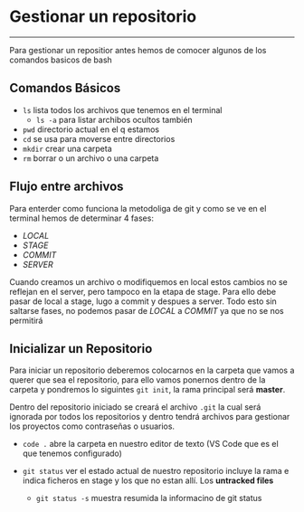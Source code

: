 #  Gestionar un repositorio
---
Para gestionar un repositior antes hemos de comocer algunos de los comandos basicos de bash
## Comandos Básicos
- `ls` lista todos los archivos que tenemos en el terminal
    - `ls -a` para listar archibos ocultos también
- `pwd` directorio actual en el q estamos
- `cd` se usa para moverse entre directorios
- `mkdir` crear una carpeta
- `rm` borrar o un archivo o una carpeta
## Flujo entre archivos
Para enterder como funciona la metodoliga de git y como se ve en el terminal hemos de determinar 4 fases: 
- *LOCAL*
- *STAGE*
- *COMMIT*
- *SERVER*

Cuando creamos un archivo o modifiquemos en local estos cambios no se reflejan en el server, pero tampoco en la etapa de stage.
Para ello debe pasar de local a stage, lugo a commit y despues a server.
Todo esto sin saltarse fases, no podemos pasar de *LOCAL* a *COMMIT* ya que no se nos permitirá

## Inicializar un Repositorio
Para iniciar un repositorio deberemos colocarnos en la carpeta que vamos a querer que sea el repositorio, para ello vamos ponernos dentro de la carpeta y pondremos lo siguintes `git init`, la rama principal será **master**.

Dentro del repositorio iniciado se creará el archivo `.git` la cual será ignorada por todos los repositorios y dentro tendrá archivos para gestionar los proyectos como contraseñas o usuarios.

- `code .` abre la carpeta en nuestro editor de texto (VS Code que es el que tenemos configurado)

- `git status` ver el estado actual de nuestro repositorio incluye la rama e indica ficheros en stage y los que no estan allí. Los **untracked files**
    - `git status -s` muestra resumida la informacino de git status